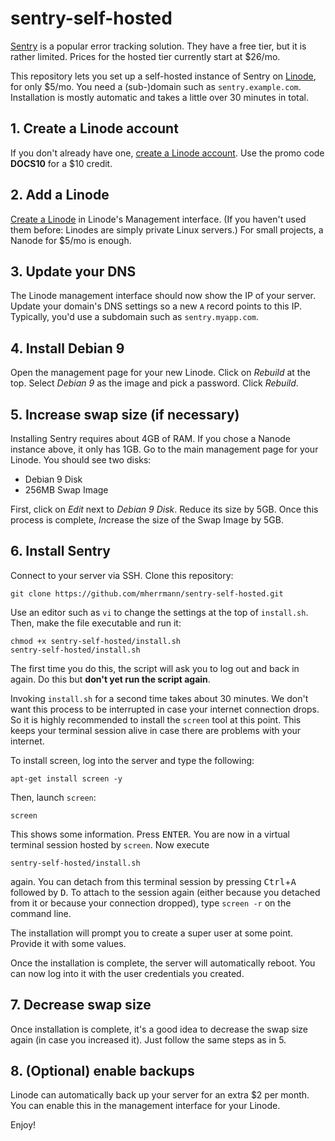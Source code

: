 # sentry-self-hosted
[Sentry](https://sentry.io) is a popular error tracking solution.
They have a free tier, but it is rather limited. Prices for the
hosted tier currently start at $26/mo.

This repository lets you set up a self-hosted instance of Sentry
on
[Linode](https://www.linode.com/?r=03c98ce370ba6c626d40c900c8f6f316ccb808f2),
for only $5/mo. You need a (sub-)domain such as `sentry.example.com`.
Installation is mostly automatic and takes a little over 30 minutes
in total.

## 1. Create a Linode account
If you don't already have one,
[create a Linode account](https://www.linode.com/?r=03c98ce370ba6c626d40c900c8f6f316ccb808f2).
Use the promo code **DOCS10** for a $10 credit.

## 2. Add a Linode
[Create a Linode](https://manager.linode.com/linodes/add?group=) in
Linode's Management interface. (If you haven't used them before:
Linodes are simply private Linux servers.) For small projects, a
Nanode for $5/mo is enough.

## 3. Update your DNS
The Linode management interface should now show the IP of your
server. Update your domain's DNS settings so a new `A` record points
to this IP. Typically, you'd use a subdomain such as
`sentry.myapp.com`.

## 4. Install Debian 9
Open the management page for your new Linode. Click on *Rebuild* at
the top. Select *Debian 9* as the image and pick a password. Click
*Rebuild*.

## 5. Increase swap size (if necessary)
Installing Sentry requires about 4GB of RAM. If you chose a Nanode
instance above, it only has 1GB. Go to the main management page for
your Linode. You should see two disks:

 * Debian 9 Disk
 * 256MB Swap Image

First, click on *Edit* next to *Debian 9 Disk*. Reduce its size by
5GB. Once this process is complete, *In*crease the size of the Swap
Image by 5GB.

## 6. Install Sentry
Connect to your server via SSH. Clone this repository:

    git clone https://github.com/mherrmann/sentry-self-hosted.git

Use an editor such as `vi` to change the settings at the top of
`install.sh`. Then, make the file executable and run it:

    chmod +x sentry-self-hosted/install.sh
    sentry-self-hosted/install.sh

The first time you do this, the script will ask you to log out and
back in again. Do this but **don't yet run the script again**.

Invoking `install.sh` for a second time takes about 30 minutes.
We don't want this process to be interrupted in case your internet
connection drops. So it is highly recommended to install the
`screen` tool at this point. This keeps your terminal session alive
in case there are problems with your internet.

To install screen, log into the server and type the following:

    apt-get install screen -y

Then, launch `screen`:

    screen

This shows some information. Press <kbd>ENTER</kbd>. You are now in
a virtual terminal session hosted by `screen`. Now execute

    sentry-self-hosted/install.sh

again. You can detach from this terminal session by pressing
<kbd>Ctrl</kbd>+<kbd>A</kbd> followed by <kbd>D</kbd>. To attach to
the session again (either because you detached from it or because
your connection dropped), type `screen -r` on the command line.

The installation will prompt you to create a super user at some
point. Provide it with some values.

Once the installation is complete, the server will automatically
reboot. You can now log into it with the user credentials you
created.

## 7. Decrease swap size
Once installation is complete, it's a good idea to decrease the swap
size again (in case you increased it). Just follow the same steps as
in 5.

## 8. (Optional) enable backups
Linode can automatically back up your server for an extra $2 per
month. You can enable this in the management interface for your
Linode.

Enjoy!
